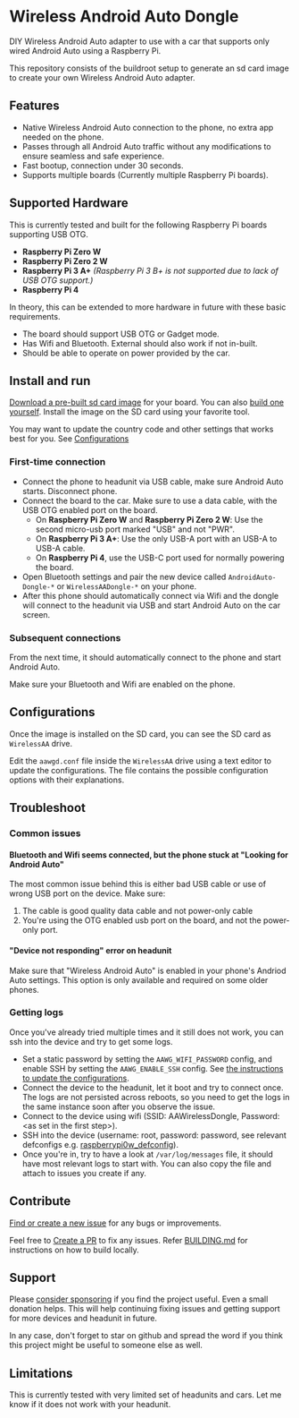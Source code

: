 # Wireless Android Auto Dongle

DIY Wireless Android Auto adapter to use with a car that supports only wired Android Auto using a Raspberry Pi.

This repository consists of the buildroot setup to generate an sd card image to create your own Wireless Android Auto adapter.

## Features
- Native Wireless Android Auto connection to the phone, no extra app needed on the phone.
- Passes through all Android Auto traffic without any modifications to ensure seamless and safe experience.
- Fast bootup, connection under 30 seconds.
- Supports multiple boards (Currently multiple Raspberry Pi boards).

## Supported Hardware
This is currently tested and built for the following Raspberry Pi boards supporting USB OTG.
- **Raspberry Pi Zero W**
- **Raspberry Pi Zero 2 W**
- **Raspberry Pi 3 A+** _(Raspberry Pi 3 B+ is not supported due to lack of USB OTG support.)_
- **Raspberry Pi 4**

In theory, this can be extended to more hardware in future with these basic requirements.

- The board should support USB OTG or Gadget mode.
- Has Wifi and Bluetooth. External should also work if not in-built.
- Should be able to operate on power provided by the car.

## Install and run
[Download a pre-built sd card image](https://github.com/nisargjhaveri/WirelessAndroidAutoDongle/releases) for your board. You can also [build one yourself](BUILDING.md). Install the image on the SD card using your favorite tool.

You may want to update the country code and other settings that works best for you. See [Configurations](#Configurations)

### First-time connection
- Connect the phone to headunit via USB cable, make sure Android Auto starts. Disconnect phone.
- Connect the board to the car. Make sure to use a data cable, with the USB OTG enabled port on the board.
    - On **Raspberry Pi Zero W** and **Raspberry Pi Zero 2 W**: Use the second micro-usb port marked "USB" and not "PWR".
    - On **Raspberry Pi 3 A+**: Use the only USB-A port with an USB-A to USB-A cable.
    - On **Raspberry Pi 4**, use the USB-C port used for normally powering the board.
- Open Bluetooth settings and pair the new device called `AndroidAuto-Dongle-*` or `WirelessAADongle-*` on your phone.
- After this phone should automatically connect via Wifi and the dongle will connect to the headunit via USB and start Android Auto on the car screen.

### Subsequent connections
From the next time, it should automatically connect to the phone and start Android Auto.

Make sure your Bluetooth and Wifi are enabled on the phone.

## Configurations

Once the image is installed on the SD card, you can see the SD card as `WirelessAA` drive.

Edit the `aawgd.conf` file inside the `WirelessAA` drive using a text editor to update the configurations. The file contains the possible configuration options with their explanations.


## Troubleshoot

### Common issues

#### Bluetooth and Wifi seems connected, but the phone stuck at "Looking for Android Auto"
The most common issue behind this is either bad USB cable or use of wrong USB port on the device. Make sure:
1. The cable is good quality data cable and not power-only cable
2. You're using the OTG enabled usb port on the board, and not the power-only port.

#### "Device not responding" error on headunit
Make sure that "Wireless Android Auto" is enabled in your phone's Andriod Auto settings. This option is only available and required on some older phones.

### Getting logs
Once you've already tried multiple times and it still does not work, you can ssh into the device and try to get some logs.

- Set a static password by setting the `AAWG_WIFI_PASSWORD` config, and enable SSH by setting the `AAWG_ENABLE_SSH` config. See [the instructions to update the configurations](#Configurations).
- Connect the device to the headunit, let it boot and try to connect once. The logs are not persisted across reboots, so you need to get the logs in the same instance soon after you observe the issue.
- Connect to the device using wifi (SSID: AAWirelessDongle, Password: \<as set in the first step>).
- SSH into the device (username: root, password: password, see relevant defconfigs e.g. [raspberrypi0w_defconfig](aa_wireless_dongle/configs/raspberrypi0w_defconfig)).
- Once you're in, try to have a look at `/var/log/messages` file, it should have most relevant logs to start with. You can also copy the file and attach to issues you create if any.

## Contribute
[Find or create a new issue](https://github.com/nisargjhaveri/WirelessAndroidAutoDongle/issues) for any bugs or improvements.

Feel free to [Create a PR](https://github.com/nisargjhaveri/WirelessAndroidAutoDongle/pulls) to fix any issues. Refer [BUILDING.md](BUILDING.md) for instructions on how to build locally.

## Support 
Please [consider sponsoring](https://github.com/sponsors/nisargjhaveri) if you find the project useful. Even a small donation helps. This will help continuing fixing issues and getting support for more devices and headunit in future.

In any case, don't forget to star on github and spread the word if you think this project might be useful to someone else as well.

## Limitations
This is currently tested with very limited set of headunits and cars. Let me know if it does not work with your headunit.
